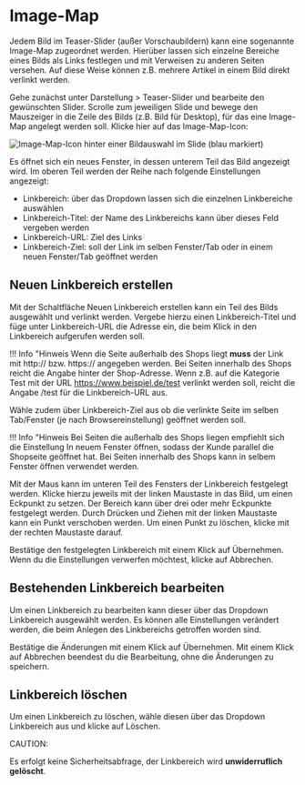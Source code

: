 # Image-Map 

Jedem Bild im Teaser-Slider \(außer Vorschaubildern\) kann eine sogenannte Image-Map zugeordnet werden. Hierüber lassen sich einzelne Bereiche eines Bilds als Links festlegen und mit Verweisen zu anderen Seiten versehen. Auf diese Weise können z.B. mehrere Artikel in einem Bild direkt verlinkt werden.

Gehe zunächst unter Darstellung \> Teaser-Slider und bearbeite den gewünschten Slider. Scrolle zum jeweiligen Slide und bewege den Mauszeiger in die Zeile des Bilds \(z.B. Bild für Desktop\), für das eine Image-Map angelegt werden soll. Klicke hier auf das Image-Map-Icon:

![](Bilder/IconImageMap.png "Image-Map-Icon hinter einer Bildauswahl im Slide (blau
      markiert)")

Es öffnet sich ein neues Fenster, in dessen unterem Teil das Bild angezeigt wird. Im oberen Teil werden der Reihe nach folgende Einstellungen angezeigt:

-   Linkbereich: über das Dropdown lassen sich die einzelnen Linkbereiche auswählen
-   Linkbereich-Titel: der Name des Linkbereichs kann über dieses Feld vergeben werden
-   Linkbereich-URL: Ziel des Links
-   Linkbereich-Ziel: soll der Link im selben Fenster/Tab oder in einem neuen Fenster/Tab geöffnet werden

## Neuen Linkbereich erstellen 

Mit der Schaltfläche Neuen Linkbereich erstellen kann ein Teil des Bilds ausgewählt und verlinkt werden. Vergebe hierzu einen Linkbereich-Titel und füge unter Linkbereich-URL die Adresse ein, die beim Klick in den Linkbereich aufgerufen werden soll.

!!! Info "Hinweis
	 Wenn die Seite außerhalb des Shops liegt **muss** der Link mit http:// bzw. https:// angegeben werden. Bei Seiten innerhalb des Shops reicht die Angabe hinter der Shop-Adresse. Wenn z.B. auf die Kategorie Test mit der URL https://www.beispiel.de/test verlinkt werden soll, reicht die Angabe /test für die Linkbereich-URL aus.

Wähle zudem über Linkbereich-Ziel aus ob die verlinkte Seite im selben Tab/Fenster \(je nach Browsereinstellung\) geöffnet werden soll.

!!! Info "Hinweis
	 Bei Seiten die außerhalb des Shops liegen empfiehlt sich die Einstellung In neuem Fenster öffnen, sodass der Kunde parallel die Shopseite geöffnet hat. Bei Seiten innerhalb des Shops kann in selbem Fenster öffnen verwendet werden.

Mit der Maus kann im unteren Teil des Fensters der Linkbereich festgelegt werden. Klicke hierzu jeweils mit der linken Maustaste in das Bild, um einen Eckpunkt zu setzen. Der Bereich kann über drei oder mehr Eckpunkte festgelegt werden. Durch Drücken und Ziehen mit der linken Maustaste kann ein Punkt verschoben werden. Um einen Punkt zu löschen, klicke mit der rechten Maustaste darauf.

Bestätige den festgelegten Linkbereich mit einem Klick auf Übernehmen. Wenn du die Einstellungen verwerfen möchtest, klicke auf Abbrechen.

## Bestehenden Linkbereich bearbeiten 

Um einen Linkbereich zu bearbeiten kann dieser über das Dropdown Linkbereich ausgewählt werden. Es können alle Einstellungen verändert werden, die beim Anlegen des Linkbereichs getroffen worden sind.

Bestätige die Änderungen mit einem Klick auf Übernehmen. Mit einem Klick auf Abbrechen beendest du die Bearbeitung, ohne die Änderungen zu speichern.

## Linkbereich löschen 

Um einen Linkbereich zu löschen, wähle diesen über das Dropdown Linkbereich aus und klicke auf Löschen.

CAUTION:

Es erfolgt keine Sicherheitsabfrage, der Linkbereich wird **unwiderruflich gelöscht**.



